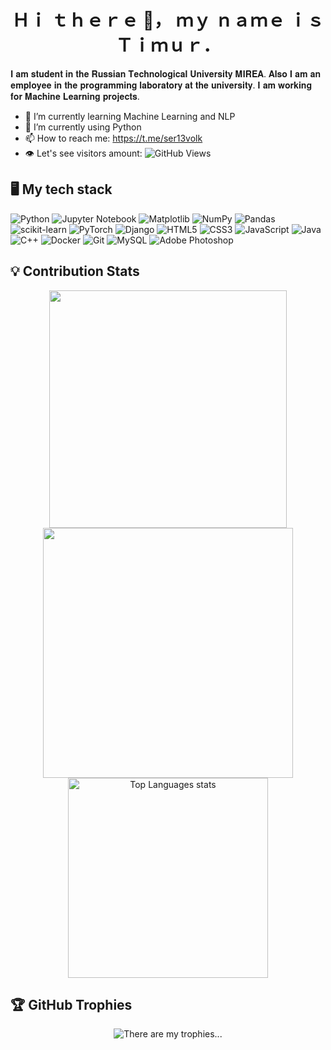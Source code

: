 <h1 align="center">Ｈｉ ｔｈｅｒｅ 👋， ｍｙ ｎａｍｅ ｉｓ Ｔｉｍｕｒ．</h1>
𝐈 𝐚𝐦 𝐬𝐭𝐮𝐝𝐞𝐧𝐭 𝐢𝐧 𝐭𝐡𝐞 𝐑𝐮𝐬𝐬𝐢𝐚𝐧 𝐓𝐞𝐜𝐡𝐧𝐨𝐥𝐨𝐠𝐢𝐜𝐚𝐥 𝐔𝐧𝐢𝐯𝐞𝐫𝐬𝐢𝐭𝐲 𝐌𝐈𝐑𝐄𝐀. 𝐀𝐥𝐬𝐨 𝐈 𝐚𝐦 𝐚𝐧 𝐞𝐦𝐩𝐥𝐨𝐲𝐞𝐞 𝐢𝐧 𝐭𝐡𝐞 𝐩𝐫𝐨𝐠𝐫𝐚𝐦𝐦𝐢𝐧𝐠 𝐥𝐚𝐛𝐨𝐫𝐚𝐭𝐨𝐫𝐲 𝐚𝐭 𝐭𝐡𝐞 𝐮𝐧𝐢𝐯𝐞𝐫𝐬𝐢𝐭𝐲. 𝐈 𝐚𝐦 𝐰𝐨𝐫𝐤𝐢𝐧𝐠 𝐟𝐨𝐫 𝐌𝐚𝐜𝐡𝐢𝐧𝐞 𝐋𝐞𝐚𝐫𝐧𝐢𝐧𝐠 𝐩𝐫𝐨𝐣𝐞𝐜𝐭𝐬. 


- 🌱 I’m currently learning Machine Learning and NLP
- 🤔 I’m currently using Python
- 📫 How to reach me:  https://t.me/ser13volk
- 👁️ Let's see visitors amount: ![GitHub Views](https://komarev.com/ghpvc/?username=Timik232)

<h2 align="left">🖥 My tech stack</h2>
  
![Python](https://img.shields.io/badge/python-3670A0?style=for-the-badge&logo=python&logoColor=ffdd54)
![Jupyter Notebook](https://img.shields.io/badge/jupyter-%23FA0F00.svg?style=for-the-badge&logo=jupyter&logoColor=white)
![Matplotlib](https://img.shields.io/badge/Matplotlib-%23ffffff.svg?style=for-the-badge&logo=Matplotlib&logoColor=black)
![NumPy](https://img.shields.io/badge/numpy-%23013243.svg?style=for-the-badge&logo=numpy&logoColor=white)
![Pandas](https://img.shields.io/badge/pandas-%23150458.svg?style=for-the-badge&logo=pandas&logoColor=white)
![scikit-learn](https://img.shields.io/badge/scikit--learn-%23F7931E.svg?style=for-the-badge&logo=scikit-learn&logoColor=white)
![PyTorch](https://img.shields.io/badge/PyTorch-%23EE4C2C.svg?style=for-the-badge&logo=PyTorch&logoColor=white)
![Django](https://img.shields.io/badge/django-%23092E20.svg?style=for-the-badge&logo=django&logoColor=white)
![HTML5](https://img.shields.io/badge/html5-%23E34F26.svg?style=for-the-badge&logo=html5&logoColor=white)
![CSS3](https://img.shields.io/badge/css3-%231572B6.svg?style=for-the-badge&logo=css3&logoColor=white)
![JavaScript](https://img.shields.io/badge/javascript-%23323330.svg?style=for-the-badge&logo=javascript&logoColor=%23F7DF1E)
![Java](https://img.shields.io/badge/java-%23ED8B00.svg?style=for-the-badge&logo=openjdk&logoColor=white)
![C++](https://img.shields.io/badge/c++-%2300599C.svg?style=for-the-badge&logo=c%2B%2B&logoColor=white)
![Docker](https://img.shields.io/badge/docker-%230db7ed.svg?style=for-the-badge&logo=docker&logoColor=white)
![Git](https://img.shields.io/badge/git-%23F05033.svg?style=for-the-badge&logo=git&logoColor=white)
![MySQL](https://img.shields.io/badge/mysql-4479A1.svg?style=for-the-badge&logo=mysql&logoColor=white)
![Adobe Photoshop](https://img.shields.io/badge/adobe%20photoshop-%2331A8FF.svg?style=for-the-badge&logo=adobe%20photoshop&logoColor=white)


  <h2 align="left">💡 Contribution Stats</h2>
</div>
<div align="center">
  <a href="https://github-readme-stats.vercel.app/api?username=Timik232&show_icons=true&locale=en" rel="noreferrer">
  <img src="https://github-readme-stats.vercel.app/api?username=Timik232&show_icons=true&locale=en" width="380" />
  </a>
  
  <a href="https://github-readme-streak-stats.herokuapp.com/?user=Timik232&show_icons=true&locale=en" rel="noreferrer">
  <img src="https://github-readme-streak-stats.herokuapp.com/?user=Timik232&show_icons=true&locale=en" width="400" />
  </a>
  </br>
</div>
<div align="center">
  <a href="https://github-readme-stats-git-masterrstaa-rickstaa.vercel.app/api/top-langs/?username=Timik232&langs_count=7&hide=Jupyter%20Notebook&hide_border=true&layout=compact" rel="noreferrer" />
  <img src="https://github-readme-stats-git-masterrstaa-rickstaa.vercel.app/api/top-langs/?username=Timik232&langs_count=7&hide=Jupyter%20Notebook&hide_border=true&layout=compact" alt="Top Languages stats" width="320" />
  </a>
</div>
 <h2 align="left">🏆 GitHub Trophies</h2>
<div align="center">
  <img src="https://github-profile-trophy.vercel.app/?username=Timik232&no-frame=false&no-bg=true&margin-w=3" 
                                                    alt="There are my trophies..." />
</div>
